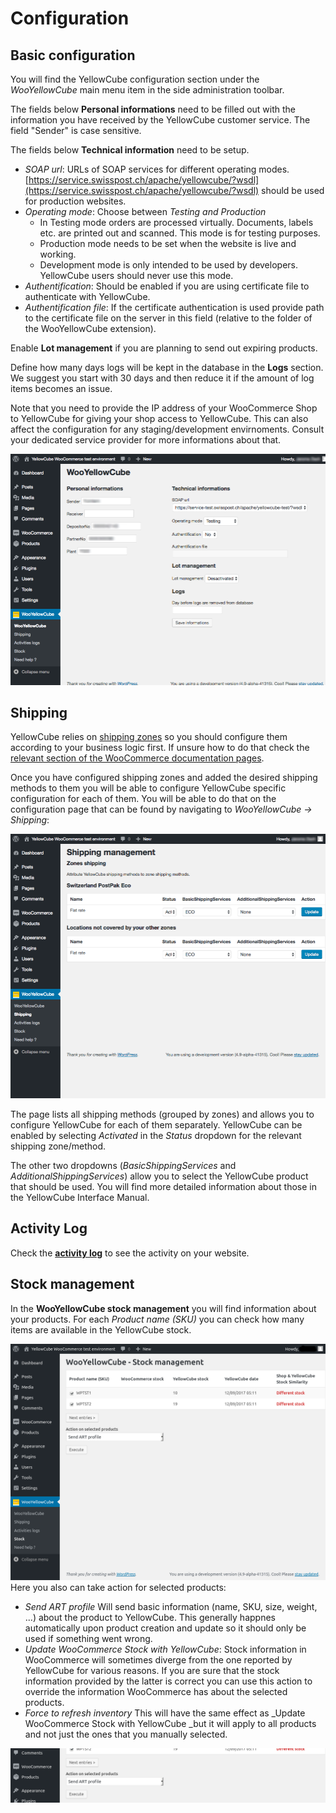 # Configuration

## Basic configuration

You will find the YellowCube configuration section under the _WooYellowCube_ main menu item in the side administration toolbar.

The fields below **Personal informations** need to be filled out with the information you have received by the YellowCube customer service. The field "Sender" is case sensitive.

The fields below **Technical information** need to be setup.

* _SOAP url_: URLs of SOAP services for different operating modes. [https://service.swisspost.ch/apache/yellowcube/?wsdl](https://service.swisspost.ch/apache/yellowcube/?wsdl) should
  be used for production websites.
* _Operating mode_: Choose between _Testing and Production_
  * In Testing mode orders are processed virtually. Documents, labels etc. are printed out and scanned. This mode is for testing purposes.
  * Production mode needs to be set when the website is live and working.
  * Development mode is only intended to be used by developers. YellowCube users should never use this mode.
* _Authentification_: Should be enabled if you are using certificate file to authenticate with YellowCube.
* _Authentification file_: If the certificate authentication is used provide path to the certificate file on the
  server in this field \(relative to the folder of the WooYellowCube extension\).

Enable **Lot management** if you are planning to send out expiring products.

Define how many days logs will be kept in the database in the **Logs** section. We suggest you start with 30 days and then reduce it if the amount of log items becomes an issue.

Note that you need to provide the IP address of your WooCommerce Shop to YellowCube for giving your shop access to YellowCube. This can also affect the configuration for any staging/development envirnoments. Consult your dedicated service provider for more informations about that.

![](/assets/Informations.png)

## Shipping

YellowCube relies on [shipping zones](https://docs.woocommerce.com/document/setting-up-shipping-zones/) so you should configure them according to your business logic first. If unsure how to do that check the [relevant section of the WooCommerce documentation pages](https://docs.woocommerce.com/document/setting-up-shipping-zones/).

Once you have configured shipping zones and added the desired shipping methods to them you will be able to configure YellowCube specific configuration for each of them. You will be able to do that on the configuration page that can be found by navigating to _WooYellowCube -&gt; Shipping_:

![](/assets/Shipping.png)

The page lists all shipping methods \(grouped by zones\) and allows you to configure YellowCube for each of them separately. YellowCube can be enabled by selecting _Activated_ in the _Status_ dropdown for the relevant shipping zone/method.

The other two dropdowns \(_BasicShippingServices_ and _AdditionalShippingServices_\) allow you to select the YellowCube product that should be used.  You will find more detailed information about those in the YellowCube Interface Manual.

## Activity Log

Check the [**activity log**](/activity-log.md) to see the activity on your website.

## Stock management

In the **WooYellowCube stock management** you will find information about your products. For each _Product name \(SKU\)_ you can check how many items are available in the YellowCube stock.

![](/assets/Stock_management_top.png)Here you also can take action for selected products:

* _Send ART profile_
  Will send basic information \(name, SKU, size, weight, ...\) about the product to YellowCube. This generally happnes automatically upon product creation and update so it should only be used if something went wrong.
* _Update WooCommerce Stock with YellowCube_:
  Stock information in WooCommerce will sometimes diverge from the one reported by YellowCube for various reasons. If you are sure that the stock information provided by the latter is correct you can use this action to override the information WooCommerce has about the selected products.
* _Force to refresh inventory_
  This will have the same effect as \_Update WooCommerce Stock with YellowCube \_but it will apply to all products and not just the ones that you manually selected.

![](/assets/Stock_management.png)


